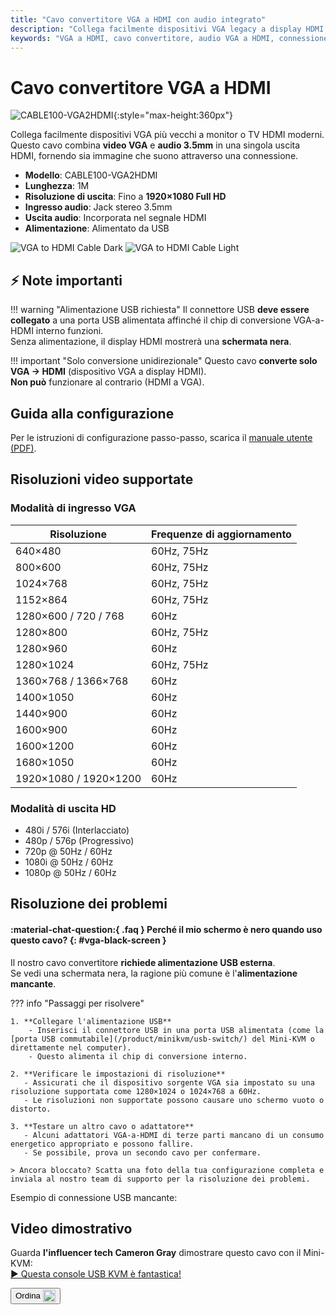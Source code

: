 ```yaml
---
title: "Cavo convertitore VGA a HDMI con audio integrato"
description: "Collega facilmente dispositivi VGA legacy a display HDMI moderni con il nostro cavo convertitore, completo di supporto audio integrato e alimentazione USB."
keywords: "VGA a HDMI, cavo convertitore, audio VGA a HDMI, connessione dispositivo legacy, conversione video"
---
```


# Cavo convertitore VGA a HDMI

![CABLE100-VGA2HDMI](https://assets.openterface.com/images/product/part/CABLE100-VGA2HDMI-1.webp){:style="max-height:360px"}

Collega facilmente dispositivi VGA più vecchi a monitor o TV HDMI moderni.  
Questo cavo combina **video VGA** e **audio 3.5mm** in una singola uscita HDMI, fornendo sia immagine che suono attraverso una connessione.

-   **Modello**: CABLE100-VGA2HDMI
-   **Lunghezza**: 1M
-   **Risoluzione di uscita**: Fino a **1920×1080 Full HD**
-   **Ingresso audio**: Jack stereo 3.5mm
-   **Uscita audio**: Incorporata nel segnale HDMI
-   **Alimentazione**: Alimentato da USB

![VGA to HDMI Cable Dark](vga2hdmi-connect-dark.svg#only-dark)
![VGA to HDMI Cable Light](vga2hdmi-connect-light.svg#only-light)

## ⚡ Note importanti

!!! warning "Alimentazione USB richiesta"
Il connettore USB **deve essere collegato** a una porta USB alimentata affinché il chip di conversione VGA-a-HDMI interno funzioni.  
Senza alimentazione, il display HDMI mostrerà una **schermata nera**.

!!! important "Solo conversione unidirezionale"
Questo cavo **converte solo VGA → HDMI** (dispositivo VGA a display HDMI).  
**Non può** funzionare al contrario (HDMI a VGA).

## Guida alla configurazione

Per le istruzioni di configurazione passo-passo, scarica il [manuale utente (PDF)](https://github.com/TechxArtisanStudio/Openterface/blob/main/product-printed-materials/vga2hdmi-manual-300-100-2040928.pdf).

## Risoluzioni video supportate

### **Modalità di ingresso VGA**

| Risoluzione           | Frequenze di aggiornamento |
| --------------------- | -------------------------- |
| 640×480               | 60Hz, 75Hz                 |
| 800×600               | 60Hz, 75Hz                 |
| 1024×768              | 60Hz, 75Hz                 |
| 1152×864              | 60Hz, 75Hz                 |
| 1280×600 / 720 / 768  | 60Hz                       |
| 1280×800              | 60Hz, 75Hz                 |
| 1280×960              | 60Hz                       |
| 1280×1024             | 60Hz, 75Hz                 |
| 1360×768 / 1366×768   | 60Hz                       |
| 1400×1050             | 60Hz                       |
| 1440×900              | 60Hz                       |
| 1600×900              | 60Hz                       |
| 1600×1200             | 60Hz                       |
| 1680×1050             | 60Hz                       |
| 1920×1080 / 1920×1200 | 60Hz                       |

### **Modalità di uscita HD**

-   480i / 576i (Interlacciato)
-   480p / 576p (Progressivo)
-   720p @ 50Hz / 60Hz
-   1080i @ 50Hz / 60Hz
-   1080p @ 50Hz / 60Hz

## Risoluzione dei problemi

#### :material-chat-question:{ .faq } Perché il mio schermo è nero quando uso questo cavo? {: #vga-black-screen }

Il nostro cavo convertitore **richiede alimentazione USB esterna**.  
Se vedi una schermata nera, la ragione più comune è l'**alimentazione mancante**.

??? info "Passaggi per risolvere"

    1. **Collegare l'alimentazione USB**
        - Inserisci il connettore USB in una porta USB alimentata (come la [porta USB commutabile](/product/minikvm/usb-switch/) del Mini-KVM o direttamente nel computer).
        - Questo alimenta il chip di conversione interno.

    2. **Verificare le impostazioni di risoluzione**
       - Assicurati che il dispositivo sorgente VGA sia impostato su una risoluzione supportata come 1280×1024 o 1024×768 a 60Hz.
       - Le risoluzioni non supportate possono causare uno schermo vuoto o distorto.

    3. **Testare un altro cavo o adattatore**
       - Alcuni adattatori VGA-a-HDMI di terze parti mancano di un consumo energetico appropriato e possono fallire.
       - Se possibile, prova un secondo cavo per confermare.

    > Ancora bloccato? Scatta una foto della tua configurazione completa e inviala al nostro team di supporto per la risoluzione dei problemi.

Esempio di connessione USB mancante:  
<img src="https://pbs.twimg.com/media/GnCqHVlWgAAVGqY?format=jpg&name=small" alt="" style="max-width:180px;vertical-align:middle;" onerror="this.style.display='none'">  
<img src="https://pbs.twimg.com/media/GnCqGa8WQAAOr6m?format=jpg&name=small" alt="" style="max-width:180px;vertical-align:middle;" onerror="this.style.display='none'">

## Video dimostrativo

Guarda **l'influencer tech Cameron Gray** dimostrare questo cavo con il Mini-KVM:  
[▶ Questa console USB KVM è fantastica!](https://youtu.be/xAEQpWyfY-c?si=auB5NtqHVw2C7iIK&t=1693)

<button class="md-button" onclick="window.location.href='https://shop.techxartisan.com/products/vga-to-hdmi-converter-cable'"> 
  Ordina <img src="https://assets.openterface.com/images/trademark/txa.svg" alt="TxA Shop" style="vertical-align: middle; height: 20px;">
</button>
